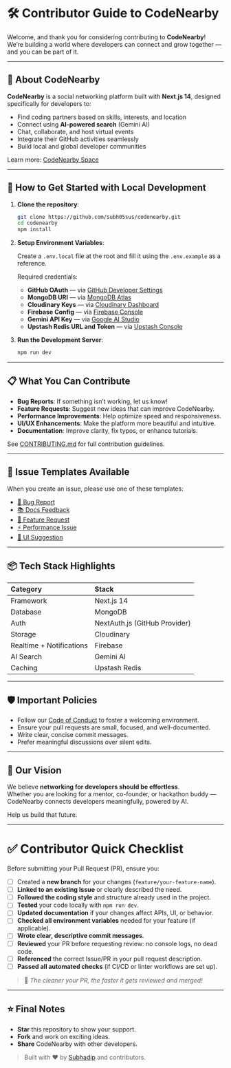 # 🛠️ Contributor Guide to CodeNearby

Welcome, and thank you for considering contributing to **CodeNearby**!  
We’re building a world where developers can connect and grow together — and you can be part of it.

---

## 🌟 About CodeNearby

**CodeNearby** is a social networking platform built with **Next.js 14**, designed specifically for developers to:

- Find coding partners based on skills, interests, and location
- Connect using **AI-powered search** (Gemini AI)
- Chat, collaborate, and host virtual events
- Integrate their GitHub activities seamlessly
- Build local and global developer communities

Learn more: [CodeNearby Space](https://codenearby.space)

---

## 🚀 How to Get Started with Local Development

1. **Clone the repository**:

    ```bash
    git clone https://github.com/subh05sus/codenearby.git
    cd codenearby
    npm install
    ```

2. **Setup Environment Variables**:
   
   Create a `.env.local` file at the root and fill it using the `.env.example` as a reference.

   Required credentials:
   
   - **GitHub OAuth** — via [GitHub Developer Settings](https://github.com/settings/developers)
   - **MongoDB URI** — via [MongoDB Atlas](https://www.mongodb.com/cloud/atlas)
   - **Cloudinary Keys** — via [Cloudinary Dashboard](https://cloudinary.com)
   - **Firebase Config** — via [Firebase Console](https://console.firebase.google.com/)
   - **Gemini API Key** — via [Google AI Studio](https://makersuite.google.com/app/apikey)
   - **Upstash Redis URL and Token** — via [Upstash Console](https://console.upstash.com/login)

3. **Run the Development Server**:

    ```bash
    npm run dev
    ```

---

## 📋 What You Can Contribute

- **Bug Reports**: If something isn’t working, let us know!
- **Feature Requests**: Suggest new ideas that can improve CodeNearby.
- **Performance Improvements**: Help optimize speed and responsiveness.
- **UI/UX Enhancements**: Make the platform more beautiful and intuitive.
- **Documentation**: Improve clarity, fix typos, or enhance tutorials.

See [CONTRIBUTING.md](./CONTRIBUTING.md) for full contribution guidelines.

---

## 📂 Issue Templates Available

When you create an issue, please use one of these templates:

- [🐛 Bug Report](./.github/ISSUE_TEMPLATE/bug_report.md)
- [📚 Docs Feedback](./.github/ISSUE_TEMPLATE/docs-feedback.md)
- [🚀 Feature Request](./.github/ISSUE_TEMPLATE/feature_request.md)
- [⚡ Performance Issue](./.github/ISSUE_TEMPLATE/performance-issue.md)
- [🎨 UI Suggestion](./.github/ISSUE_TEMPLATE/ui-suggestion.md)

---

## 📦 Tech Stack Highlights

| Category | Stack |
|:---|:---|
| Framework | Next.js 14 |
| Database | MongoDB |
| Auth | NextAuth.js (GitHub Provider) |
| Storage | Cloudinary |
| Realtime + Notifications | Firebase |
| AI Search | Gemini AI |
| Caching | Upstash Redis |

---

## 🛡️ Important Policies

- Follow our [Code of Conduct](./CODE_OF_CONDUCT.md) to foster a welcoming environment.
- Ensure your pull requests are small, focused, and well-documented.
- Write clear, concise commit messages.
- Prefer meaningful discussions over silent edits.

---

## 🤝 Our Vision

We believe **networking for developers should be effortless**.  
Whether you are looking for a mentor, co-founder, or hackathon buddy — CodeNearby connects developers meaningfully, powered by AI.

Help us build that future.

---

# ✅ Contributor Quick Checklist

Before submitting your Pull Request (PR), ensure you:

- [ ] Created a **new branch** for your changes (`feature/your-feature-name`).
- [ ] **Linked to an existing Issue** or clearly described the need.
- [ ] **Followed the coding style** and structure already used in the project.
- [ ] **Tested** your code locally with `npm run dev`.
- [ ] **Updated documentation** if your changes affect APIs, UI, or behavior.
- [ ] **Checked all environment variables** needed for your feature (if applicable).
- [ ] **Wrote clear, descriptive commit messages**.
- [ ] **Reviewed** your PR before requesting review: no console logs, no dead code.
- [ ] **Referenced** the correct Issue/PR in your pull request description.
- [ ] **Passed all automated checks** (if CI/CD or linter workflows are set up).

> 🚀 _The cleaner your PR, the faster it gets reviewed and merged!_

---

## ⭐ Final Notes

- **Star** this repository to show your support.
- **Fork** and work on exciting ideas.
- **Share** CodeNearby with other developers.

> Built with ❤️ by [Subhadip](https://subhadip.me) and contributors.
